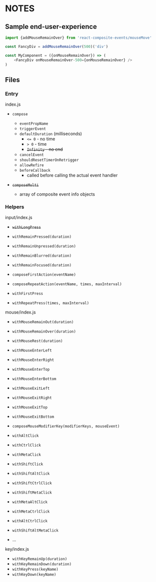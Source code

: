 # NOTES

## Sample end-user-experience

```js
import {addMouseRemainOver} from 'react-composite-events/mouseMove'

const FancyDiv = addMouseRemainOver(500)('div')

const MyComponent = ({onMouseRemainOver}) => (
    <FancyDiv onMouseRemainOver-500={onMouseRemainOver} />
)
```

## Files

### Entry

index.js

- `compose`
  - `eventPropName`
  - `triggerEvent`
  - `defaultDuration` (milliseconds)
    - `<= 0` - no time
    - `> 0` - time
    - ~~`Infinity` - no end~~
  - `cancelEvent`
  - `shouldResetTimerOnRetrigger`
  - `allowRefire`
  - `beforeCallback`
    - called before calling the actual event handler

- ~~`composeMulti`~~
  - array of composite event info objects

### Helpers

input/index.js

- ~~`withLongPress`~~
- `withRemainPressed(duration)`
- `withRemainUnpressed(duration)`
- `withRemainBlurred(duration)`
- `withRemainFocused(duration)`

- `composeFirstAction(eventName)`
- `composeRepeatAction(eventName, times, maxInterval)`
- `withFirstPress`
- `withRepeatPress(times, maxInterval)`

mouse/index.js

- `withMouseRemainOut(duration)`
- `withMouseRemainOver(duration)`
- `withMouseRest(duration)`

- `withMouseEnterLeft`
- `withMouseEnterRight`
- `withMouseEnterTop`
- `withMouseEnterBottom`
- `withMouseExitLeft`
- `withMouseExitRight`
- `withMouseExitTop`
- `withMouseExitBottom`

- `composeMouseModifierKey(modifierKeys, mouseEvent)`
- `withAltClick`
- `withCtrlClick`
- `withMetaClick`
- `withShiftClick`
- `withShiftAltClick`
- `withShiftCtrlClick`
- `withShiftMetaClick`
- `withMetaAltClick`
- `withMetaCtrlClick`
- `withAltCtrlClick`
- `withShiftAltMetaClick`
- ...

key/index.js

- `withKeyRemainUp(duration)`
- `withKeyRemainDown(duration)`
- `withKeyPress(keyName)`
- `withKeyDown(keyName)`
